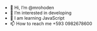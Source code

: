 - 👋 Hi, I’m @mrohoden
- 👀 I’m interested in developing
- 🌱 I am learning JavaScript
- 📫 How to reach me +593 0982678600

<!---
mnrohoden/mnrohoden is a ✨ special ✨ repository because its `README.md` (this file) appears on your GitHub profile.
You can click the Preview link to take a look at your changes.
--->
